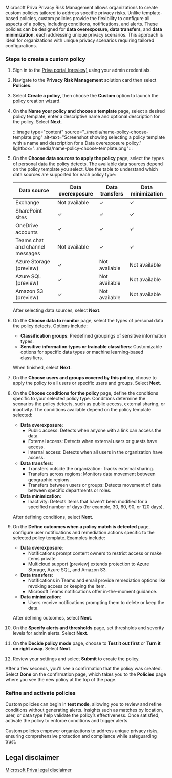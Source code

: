 Microsoft Priva Privacy Risk Management allows organizations to create custom policies tailored to address specific privacy risks. Unlike template-based policies, custom policies provide the flexibility to configure all aspects of a policy, including conditions, notifications, and alerts. These policies can be designed for **data overexposure**, **data transfers**, and **data minimization**, each addressing unique privacy scenarios. This approach is ideal for organizations with unique privacy scenarios requiring tailored configurations.

### Steps to create a custom policy

1. Sign in to the [Priva portal (preview)](https://purview.microsoft.com/priva?azure-portal=true) using your admin credentials.
1. Navigate to the **Privacy Risk Management** solution card then select **Policies**.
1. Select **Create a policy**, then choose the **Custom** option to launch the policy creation wizard.
1. On the **Name your policy and choose a template** page, select a desired policy template, enter a descriptive name and optional description for the policy. Select **Next**.

   :::image type="content" source="../media/name-policy-choose-template.png" alt-text="Screenshot showing selecting a policy template with a name and description for a Data overexposure policy." lightbox="../media/name-policy-choose-template.png":::

1. On the **Choose data sources to apply the policy** page, select the types of personal data the policy detects. The available data sources depend on the policy template you select. Use the table to understand which data sources are supported for each policy type:

   | Data source | Data overexposure | Data transfers | Data minimization |
   |-----|-----|-----|-----|
   | Exchange | Not available | ✓ | ✓ |
   | SharePoint sites | ✓ | ✓ | ✓ |
   | OneDrive accounts | ✓  | ✓ | ✓ |
   | Teams chat and channel messages | Not available | ✓ | ✓ |
   | Azure Storage (preview) | ✓ | Not available | Not available |
   | Azure SQL (preview) | ✓ | Not available | Not available |
   | Amazon S3 (preview)| ✓ | Not available | Not available |

   After selecting data sources, select **Next**.

1. On the **Choose data to monitor** page, select the types of personal data the policy detects. Options include:

   - **Classification groups**: Predefined groupings of sensitive information types.
   - **Sensitive information types or trainable classifiers**: Customizable options for specific data types or machine learning-based classifiers.

   When finished, select **Next**.

1. On the **Choose users and groups covered by this policy**, choose to apply the policy to all users or specific users and groups. Select **Next**.

1. On the **Choose conditions for the policy** page, define the conditions specific to your selected policy type. Conditions determine the scenarios the policy detects, such as public access, external sharing, or inactivity. The conditions available depend on the policy template selected:

   - **Data overexposure**:
     - Public access: Detects when anyone with a link can access the data.
     - External access: Detects when external users or guests have access.
     - Internal access: Detects when all users in the organization have access.
   - **Data transfers**:
     - Transfers outside the organization: Tracks external sharing.
     - Transfers across regions: Monitors data movement between geographic regions.
     - Transfers between users or groups: Detects movement of data between specific departments or roles.
   - **Data minimization**:
     - Inactivity: Detects items that haven’t been modified for a specified number of days (for example, 30, 60, 90, or 120 days).

   After defining conditions, select **Next**.

1. On the **Define outcomes when a policy match is detected** page, configure user notifications and remediation actions specific to the selected policy template. Examples include:

   - **Data overexposure**:
     - Notifications prompt content owners to restrict access or make items private.
     - Multicloud support (preview) extends protection to Azure Storage, Azure SQL, and Amazon S3.
   - **Data transfers**:
     - Notifications in Teams and email provide remediation options like revoking access or keeping the item.
     - Microsoft Teams notifications offer in-the-moment guidance.
   - **Data minimization**:
     - Users receive notifications prompting them to delete or keep the data.

   After defining outcomes, select **Next**.

1. On the **Specify alerts and thresholds** page, set thresholds and severity levels for admin alerts. Select **Next**.

1. On the **Decide policy mode** page, choose to **Test it out first** or **Turn it on right away**. Select **Next**.

1. Review your settings and select **Submit** to create the policy.

After a few seconds, you'll see a confirmation that the policy was created. Select **Done** on the confirmation page, which takes you to the **Policies** page where you see the new policy at the top of the page.

### Refine and activate policies

Custom policies can begin in **test mode**, allowing you to review and refine conditions without generating alerts. Insights such as matches by location, user, or data type help validate the policy’s effectiveness. Once satisfied, activate the policy to enforce conditions and trigger alerts.

Custom policies empower organizations to address unique privacy risks, ensuring comprehensive protection and compliance while safeguarding trust.

## Legal disclaimer

[Microsoft Priva legal disclaimer](/privacy/priva/priva-disclaimer?azure-portal=true)
